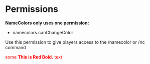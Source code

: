 # Permissions



**NameColors only uses one permission:**

 - namecolors.canChangeColor

Use this permission to give players access to the /namecolor or /nc command

<span style="color:red">some **This is Red Bold.** text</span>
